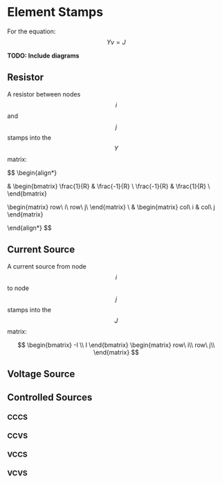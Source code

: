 # Element Stamps

For the equation:
$$
Yv=J
$$

**TODO: Include diagrams**

## Resistor

A resistor between nodes $$i$$ and $$j$$ stamps into the $$Y$$ matrix:

$$
\begin{align*}

&
\begin{bmatrix}
\frac{1}{R} & \frac{-1}{R} \\
\frac{-1}{R} & \frac{1}{R} \\
\end{bmatrix}

\begin{matrix}
row\ i\\
row\ j\\
\end{matrix}
\\
&
\begin{matrix}
col\ i & col\ j
\end{matrix}

\end{align*}
$$

## Current Source

A current source from node $$i$$ to node $$j$$ stamps into the $$J$$ matrix:

$$
\begin{bmatrix}
-I \\
I
\end{bmatrix}
\begin{matrix}
row\ i\\
row\ j\\
\end{matrix}
$$

## Voltage Source

## Controlled Sources

### CCCS

### CCVS

### VCCS

### VCVS